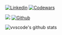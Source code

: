 <!-- Your badges -->
[![Linkedin](https://img.shields.io/badge/Alexander%20Semenovskiy-blue?style=flat&logo=Linkedin&logoColor=white)](https://www.linkedin.com/in/semenovskiy-alexander/)
[![Codewars](https://www.codewars.com/users/joiq/badges/micro)](https://www.codewars.com/users/joiq)

<!-- Profile View Count and GitStats -->
![](https://komarev.com/ghpvc/?username=joiq&style=flat)
[![Github](https://img.shields.io/badge/-joiq-black?style=flat&labelColor=black&logo=github&logoColor=white)](https://gitstats.me/joiq)

<!-- https://github.com/anuraghazra/github-readme-stats -->
![vvscode's github stats](https://github-readme-stats.vercel.app/api?username=joiq&show_icons=true&count_private=true&include_all_commits=true&hide_title=true)

<!--
**joiq/joiq** is a ✨ _special_ ✨ repository because its `README.md` (this file) appears on your GitHub profile.

Here are some ideas to get you started:

- 🔭 I’m currently working on ...
- 🌱 I’m currently learning ...
- 👯 I’m looking to collaborate on ...
- 🤔 I’m looking for help with ...
- 💬 Ask me about ...
- 📫 How to reach me: ...
- 😄 Pronouns: ...
- ⚡ Fun fact: ...
-->
